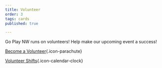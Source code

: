 ```yaml
---
title: Volunteer
order: 3
tags: cards
published: true

---
```

Go Play NW runs on volunteers! Help make our upcoming event a success!

[Become a Volunteer](/volunteer){.icon-parachute}

[Volunteer Shifts](/volunteer-shifts){.icon-calendar-clock}